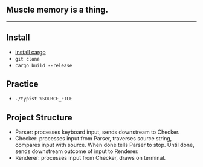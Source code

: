 ## Muscle memory is a thing.

---
## Install

- [install cargo](https://doc.rust-lang.org/cargo/getting-started/installation.html)
- `git clone`
- `cargo build --release`

## Practice
- `./typist %SOURCE_FILE`

## Project Structure 

- Parser: processes keyboard input, sends downstream to Checker.
- Checker: processes input from Parser, traverses source string, compares input with source. When done tells Parser to stop. Until done, sends downstream outcome of input to Renderer. 
- Renderer: processes input from Checker, draws on terminal.

